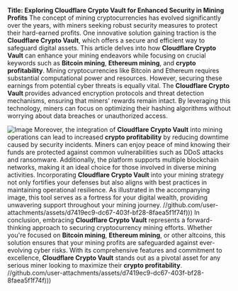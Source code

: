 **Title: Exploring Cloudflare Crypto Vault for Enhanced Security in Mining Profits**
The concept of mining cryptocurrencies has evolved significantly over the years, with miners seeking robust security measures to protect their hard-earned profits. One innovative solution gaining traction is the **Cloudflare Crypto Vault**, which offers a secure and efficient way to safeguard digital assets. This article delves into how **Cloudflare Crypto Vault** can enhance your mining endeavors while focusing on crucial keywords such as **Bitcoin mining**, **Ethereum mining**, and **crypto profitability**.
Mining cryptocurrencies like Bitcoin and Ethereum requires substantial computational power and resources. However, securing these earnings from potential cyber threats is equally vital. The **Cloudflare Crypto Vault** provides advanced encryption protocols and threat detection mechanisms, ensuring that miners' rewards remain intact. By leveraging this technology, miners can focus on optimizing their hashing algorithms without worrying about data breaches or unauthorized access.

![Image](https://github.com/user-attachments/assets/4a25d116-2220-4385-b08e-f287af8fcbc4)
Moreover, the integration of **Cloudflare Crypto Vault** into mining operations can lead to increased **crypto profitability** by reducing downtime caused by security incidents. Miners can enjoy peace of mind knowing their funds are protected against common vulnerabilities such as DDoS attacks and ransomware. Additionally, the platform supports multiple blockchain networks, making it an ideal choice for those involved in diverse mining activities.
Incorporating **Cloudflare Crypto Vault** into your mining strategy not only fortifies your defenses but also aligns with best practices in maintaining operational resilience. As illustrated in the accompanying image, this tool serves as a fortress for your digital wealth, providing unwavering support throughout your mining journey.
 //github.com/user-attachments/assets/d7419ec9-dc67-403f-bf28-8faea5f1f74f)))
In conclusion, embracing **Cloudflare Crypto Vault** represents a forward-thinking approach to securing cryptocurrency mining efforts. Whether you're focused on **Bitcoin mining**, **Ethereum mining**, or other altcoins, this solution ensures that your mining profits are safeguarded against ever-evolving cyber risks. With its comprehensive features and commitment to excellence, **Cloudflare Crypto Vault** stands out as a pivotal asset for any serious miner looking to maximize their **crypto profitability**.
 //github.com/user-attachments/assets/d7419ec9-dc67-403f-bf28-8faea5f1f74f)))
